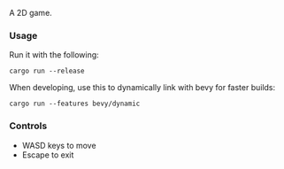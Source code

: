 A 2D game.

### Usage

Run it with the following:

```shell
cargo run --release
```

When developing, use this to dynamically link with bevy for faster builds:

```shell
cargo run --features bevy/dynamic
```

### Controls

- WASD keys to move
- Escape to exit
